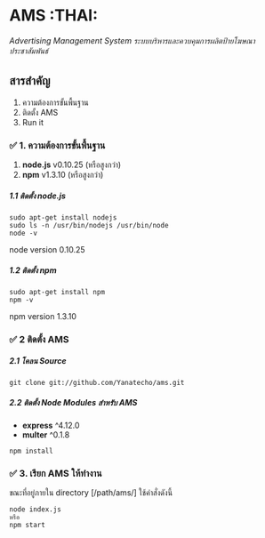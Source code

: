 # AMS :THAI:
###### Advertising Management System ระบบบริหารและควบคุมการผลิตป้ายโฆษณาประชาสัมพันธ์


## สารสำคัญ
1. ความต้องการขั้นพื้นฐาน
2. ติดตั้ง AMS
3. Run it

### :white_check_mark: 1. ความต้องการขั้นพื้นฐาน
1. **node.js** v0.10.25 (หรือสูงกว่า)
2. **npm** v1.3.10 (หรือสูงกว่า)

##### 1.1 ติดตั้ง **node.js**
```shell
sudo apt-get install nodejs
sudo ls -n /usr/bin/nodejs /usr/bin/node
node -v
```
node version 0.10.25

##### 1.2 ติดตั้ง **npm**
```shell
sudo apt-get install npm
npm -v
```
npm version 1.3.10

### :white_check_mark: 2 ติดตั้ง AMS
##### 2.1 โคลน Source
```shell
git clone git://github.com/Yanatecho/ams.git
```
##### 2.2 ติดตั้ง Node Modules สำหรับ AMS
- **express** ^4.12.0
- **multer** ^0.1.8

```shell
npm install
```
### :white_check_mark: 3. เรียก AMS ให้ทำงาน
ขณะที่อยู่ภายใน directory [/path/ams/] ใช้คำสั่งดังนี้
```shell
node index.js
หรือ
npm start
```
